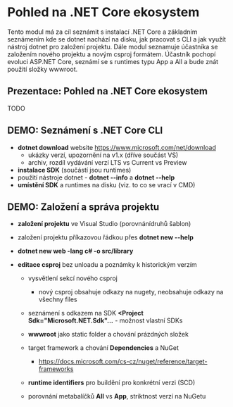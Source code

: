 # Pohled na .NET Core ekosystem

Tento modul má za cíl seznámit s instalací .NET Core a základním seznámením kde se dotnet nachází na disku, jak pracovat s CLI a jak využít nástroj dotnet pro založení projektu. Dále modul seznamuje účastníka se založením nového projektu a novým csproj formátem. Účastník pochopí evoluci ASP.NET Core, seznámí se s runtimes typu App a All a bude znát použití složky wwwroot.

## Prezentace: Pohled na .NET Core ekosystem

TODO

## DEMO: Seznámení s .NET Core CLI

- **dotnet download** website https://www.microsoft.com/net/download
  - ukázky verzí, upozornění na v1.x (dříve součást VS)
  - archiv, rozdíl vydávání verzí LTS vs Current vs Preview
- **instalace SDK** (součástí jsou runtimes)
- použití nástroje dotnet - **dotnet --info** a **dotnet --help**
- **umístění SDK** a runtimes na disku (viz. to co se vrací v CMD)

## DEMO: Založení a správa projektu

- **založení projektu** ve Visual Studio (porovnánídruhů šablon)

- založení projektu příkazovou řádkou přes **dotnet new --help**

- **dotnet new web -lang c# -o src/library**

- **editace csproj** bez unloadu a poznámky k historickým verzím

  - vysvětlení sekcí nového csproj
    - nový csproj obsahuje odkazy na nugety, neobsahuje odkazy na všechny files
  - seznámení s odkazem na SDK **<Project Sdk="Microsoft.NET.Sdk"...** - možnost vlastní SDKs
  - **wwwroot** jako static folder a chování prázdných složek
  - target framework a chování **Dependencies** a NuGet
    - https://docs.microsoft.com/cs-cz/nuget/reference/target-frameworks
  - **runtime identifiers** pro buildění pro konkrétní verzi (SCD)

  - porovnání metabalíčků **All** vs **App**, striktnost verzí na NuGetu
